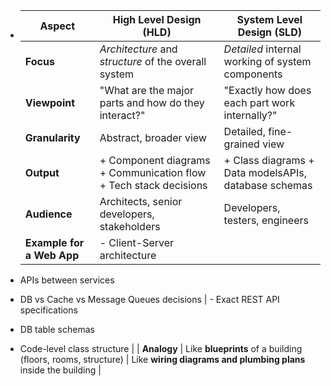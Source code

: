- | Aspect | High Level Design (HLD) | System Level Design (SLD) |
  | ---- | ---- | ---- |
  | **Focus** | *Architecture* and *structure* of the overall system | *Detailed* internal working of system components |
  | **Viewpoint** | "What are the major parts and how do they interact?" | "Exactly how does each part work internally?" |
  | **Granularity** | Abstract, broader view | Detailed, fine-grained view |
  | **Output** |  + Component diagrams + Communication flow + Tech stack decisions | + Class diagrams + Data modelsAPIs, database schemas |
  | **Audience** | Architects, senior developers, stakeholders | Developers, testers, engineers |
  | **Example for a Web App** | - Client-Server architecture
- APIs between services
- DB vs Cache vs Message Queues decisions | - Exact REST API specifications
- DB table schemas
- Code-level class structure |
  | **Analogy** | Like **blueprints** of a building (floors, rooms, structure) | Like **wiring diagrams and plumbing plans** inside the building |
  
  <!--EndFragment-->
